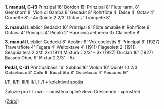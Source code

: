 **1. manuál, C–f3**
Prinzipal 16'
Bordon 16'
Prinzipal 8'
Flute harm. 8'
Gemshorn 8'
Viola di Gamba 8'
Gedackt 8'
Rohrflöte 4'
Dolce 4'
Octav 4'
Cornette 8' – 4x
Quinte 2 2/3'
Octav 2'
Trompete 8'

**2. manuál**
Lieblich Gedackt 16'
Prinzipal 8'
Flöte amabile 8'
Rohrflöte 8'
Octava 4'
Principal 4'
Picolo 2'
Harmonia aetherea 3x
Clarinette 8'

**3. manuál**
Lieblich Gedeckt 8'
Aeoline 8'
Vox coelestis 8'
Principal 8' (1927)
Traversflöte 4'
Fugara 4'
Weitoktave 4' (1911)
Flageolett 2' (1911)
Sesquialtera 2 2/3' 2x (1911)
Mixtura 2 2/3' – 3x (1927)
Dulcian 16' (1927)
Basson Oboe 8'
Mixtur 2 2/3' – 5x

**Pedál, C-d1**
Prinzipalbass 16'
Subbas 16'
Violon 16'
Quinte 10 2/3'
Octavbass 8'
Cello 8'
Bassflöte 8'
Octavbass 4'
Posaune 16'

I/P, II/P, III/II
II/I, III/I + kolektivní spojka

Žaluzie pro III. man. - umístěna úplně vlevo
Crescendo - uprostřed

([Zdroj](https://www.mestocheb.cz/assets/File.ashx?id_org=5091&id_dokumenty=946153))
